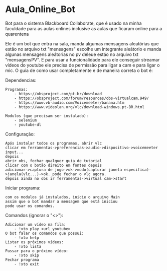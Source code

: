 # Aula_Online_Bot
Bot para o sistema Blackboard Collaborate, que é usado na minha faculdade para as aulas onlines inclusive as aulas que ficaram online para a quarentena

Ele é um bot que entra na sala, manda algumas mensagens aleatórias que estão no arquivo txt "mensagens" escolhe um integrante aleátorio e manda algunas mensagens aleátorias no pv deleue estáo no arquivo txt "mensagensPV".
E para usar a funcionalidade para ele conseguir streamar vídeos do youtube ele precisa de permissão para ligar a cam e para ligar o mic.
O guia de como usar completamente e de maneira correta o bot é:

  Dependencias:
  
    Programas:
		- https://obsproject.com/pt-br/download
		- https://obsproject.com/forum/resources/obs-virtualcam.949/
		- https://www.vb-audio.com/Voicemeeter/banana.htm
		- https://www.videolan.org/vlc/download-windows.pt-BR.html
		
    Modulos (que precisam ser instalado):
		- selenium
		- youtube-dl

Configuração:

	Após instalar todos os programas, abrir vlc
	clicar em ferramentas->preferencias->audio->dispositivo->voicemeeter input...
	depois
	abrir obs, fechar qualquer guia de tutorial
	clicar com o botão direito em fontes depois
	adicionar->captura de jogo->ok->modo(capturar janela especifica)->janela(vlc...)->ok. pode fechar o vlc agora.
	depois ainda no obs ir ferramentas->virtual cam->start

Iniciar programa:

	com os modulos já instalados, inicie o arquivo Main
	assim que o bot mandar a mensagem que está iniciou
	pode usar os comandos.

Comandos (ignorar o "<>"):

    Adicionar um vídeo na fila:
		- !xto play <url_youtube>
    O bot falar os comandos que possui:
		- !xto help
    Listar os próximos vídeos:
		- !xto lista
    Passar para o próximo vídeo:
		- !xto skip
    Fechar programa
		- !xto exit
	

